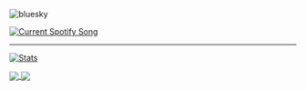 ![bluesky](https://github.com/user-attachments/assets/78605627-f080-47ea-8a7d-f332c6a7b817)

<a href="https://0fflineDocs.pythonanywhere.com/?spin=true&eq_color=rainbow&theme=dark">
  <img
    src="https://0fflineDocs.pythonanywhere.com/?spin=true&eq_color=rainbow&theme=dark"
    alt="Current Spotify Song"
  />
</a>

---

[![Stats](https://github-readme-stats.vercel.app/api?username=0fflinedocs&hide=contribs,prs&show_icons=true&theme=dracula)](https://github.com/0fflinedocs/github-readme-stats)

[//]: ![tool-eye](https://github.com/user-attachments/assets/8e79536d-72b7-497e-b8c7-b6205269ed77)

<a href="https://github.com/0fflineDocs/Microsoft-Entra">
  <!-- Change the `github-readme-stats.anuraghazra1.vercel.app` to `github-readme-stats.vercel.app`  -->
  <img align="center" src="https://github-readme-stats.anuraghazra1.vercel.app/api/pin/?username=0fflineDocs&repo=Microsoft-Entra&theme=synthwave" />
</a>    

<a href="https://github.com/0fflineDocs/KQL/">
  <!-- Change the `github-readme-stats.anuraghazra1.vercel.app` to `github-readme-stats.vercel.app`  -->
  <img align="center" src="https://github-readme-stats.anuraghazra1.vercel.app/api/pin/?username=0fflineDocs&repo=KQL&theme=tokyonight" />
</a>
